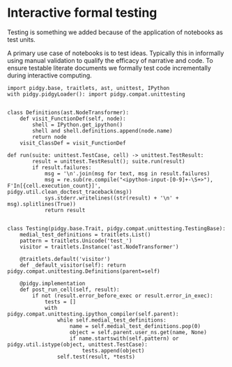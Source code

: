 # Interactive formal testing

Testing is something we added because of the application of notebooks as test units.

A primary use case of notebooks is to test ideas. Typically this in informally using
manual validation to qualify the efficacy of narrative and code. To ensure testable literate documents
we formally test code incrementally during interactive computing.

    import pidgy.base, traitlets, ast, unittest, IPython
    with pidgy.pidgyLoader(): import pidgy.compat.unittesting


    class Definitions(ast.NodeTransformer):
        def visit_FunctionDef(self, node):
            shell = IPython.get_ipython()
            shell and shell.definitions.append(node.name)
            return node
        visit_ClassDef = visit_FunctionDef

    def run(suite: unittest.TestCase, cell) -> unittest.TestResult:
            result = unittest.TestResult(); suite.run(result)
            if result.failures:
                msg = '\n'.join(msg for text, msg in result.failures)
                msg = re.sub(re.compile("<ipython-input-[0-9]+-\S+>"), F'In[{cell.execution_count}]', pidgy.util.clean_doctest_traceback(msg))
                sys.stderr.writelines((str(result) + '\n' + msg).splitlines(True))
                return result


    class Testing(pidgy.base.Trait, pidgy.compat.unittesting.TestingBase):
        medial_test_definitions = traitlets.List()
        pattern = traitlets.Unicode('test_')
        visitor = traitlets.Instance('ast.NodeTransformer')

        @traitlets.default('visitor')
        def _default_visitor(self): return pidgy.compat.unittesting.Definitions(parent=self)

        @pidgy.implementation
        def post_run_cell(self, result):
            if not (result.error_before_exec or result.error_in_exec):
                tests = []
                with pidgy.compat.unittesting.ipython_compiler(self.parent):
                    while self.medial_test_definitions:
                        name = self.medial_test_definitions.pop(0)
                        object = self.parent.user_ns.get(name, None)
                        if name.startswith(self.pattern) or pidgy.util.istype(object, unittest.TestCase):
                            tests.append(object)
                    self.test(result, *tests)
